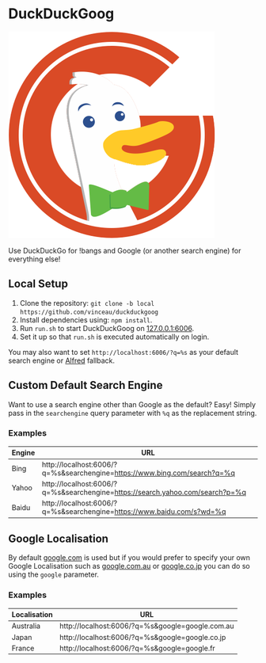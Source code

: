 DuckDuckGoog
============

![DuckDuckGoog Logo](public/images/logo.png?raw=true "DuckDuckGoog Logo")

Use DuckDuckGo for !bangs and Google (or another search engine) for everything else!


Local Setup
-----------
1. Clone the repository: `git clone -b local https://github.com/vinceau/duckduckgoog`
2. Install dependencies using: `npm install`.
3. Run `run.sh` to start DuckDuckGoog on [127.0.0.1:6006](http://127.0.0.1:6006).
4. Set it up so that `run.sh` is executed automatically on login.

You may also want to set `http://localhost:6006/?q=%s` as your default search engine or [Alfred](https://www.alfredapp.com/) fallback.


Custom Default Search Engine
----------------------------

Want to use a search engine other than Google as the default? Easy! Simply pass in the `searchengine` query parameter with `%q` as the replacement string.

### Examples

Engine | URL
------ | ---
Bing   | http://localhost:6006/?q=%s&searchengine=https://www.bing.com/search?q=%q
Yahoo  | http://localhost:6006/?q=%s&searchengine=https://search.yahoo.com/search?p=%q
Baidu  | http://localhost:6006/?q=%s&searchengine=https://www.baidu.com/s?wd=%q


Google Localisation
-------------------

By default [google.com](https://google.com) is used but if you would prefer to specify your own Google Localisation such as [google.com.au](https://google.com.au) or [google.co.jp](https://google.co.jp) you can do so using the `google` parameter.

### Examples

Localisation | URL
------------ | ---
Australia    | http://localhost:6006/?q=%s&google=google.com.au
Japan        | http://localhost:6006/?q=%s&google=google.co.jp
France       | http://localhost:6006/?q=%s&google=google.fr


